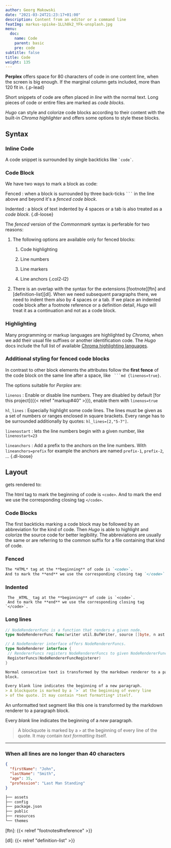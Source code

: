 ```yaml
---
author: Georg Makowski
date: "2021-03-24T21:23:17+01:00"
description: Content from an editor or a command line
featImg: markus-spiske-1LLh8k2_YFk-unsplash.jpg
menu:
  doc:
    name: Code
    parent: basic
    pre: code
subtitle: false
title: Code
weight: 135
---
```


**Perplex** offers space for 80 characters of code in one content line, when the screen is big enough. If the marginal column gets included, more than 120 fit in.
{.p-lead} <!--more-->

Short snippets of code are often placed _in line_ with the normal text. Long pieces of code or entire files are marked as _code blocks_.

_Hugo_ can style and colorize code blocks according to their content with the built-in _Chroma highlighter_ and offers some options to style these blocks.  

## Syntax

### Inline Code

A code snippet is surrounded by single backticks like `` `code` ``.

### Code Block

We have two ways to mark a block as code:

Fenced
: when a block is surrounded by three back-ticks `` ``` `` in the line above and beyond it's a _fenced code block_.

Indented
: a block of text indented by 4 spaces or a tab is also treated as a _code block_.
{.dl-loose}

The _fenced_ version of the _Commonmark_ syntax is perferable for two reasons:

1. The following options are available only for fenced blocks:

   1. Code highlighting

   2. Line numbers

   3. Line markers

   4. Line anchors
   {.col2-l2}

2. There is an overlap with the syntax for the extensions [footnote][ftn] and [definition-list][dl]. When we need subsequent paragraphs there, we need to indent them also by 4 spaces or a tab. If we place an indented code block after a footnote reference or a definition detail, _Hugo_ will treat it as a continuation and not as a code block.

### Highlighting

Many programming or markup languages are highlighted by _Chroma_, when we add their usual file suffixes or another identification code. The _Hugo_ docs include the full list of available [Chroma highlighting languages][hugochroma].

### Additional styling for fenced code blocks

In contrast to other block elements the attributes follow the **first fence** of the code block on the same line after a space, like `` ```md {linenos=true}``.

The options suitable for _Perplex_ are:

`linenos`
: Enable or disable line numbers. They are disabled by default [for this project]({{< relref "markup#40" >}}), enable them with `linenos=true`

`hl_lines`
: Especially highlight some code lines. The lines must be given as a set of numbers or ranges enclosed in square brackets. Every range has to be surrounded additionally by quotes: `hl_lines=[2,"5-7"]`.

`linenostart`
: lets the line numbers begin with a given number, like `linenostart=23`

`lineanchors`
: Add a prefix to the anchors on the line numbers. With `lineanchors=prefix` for example the anchors are named `prefix-1`, `prefix-2`, ...
{.dl-loose}

## Layout

gets rendered to:

The html tag to mark the beginning of code is `<code>`. And to mark the end we use the corresponding closing tag `</code>`.

### Code Blocks

The first backticks marking a code block may be followed by an abbreviation for the kind of code. Then _Hugo_ is able to highlight and colorize the source code for better legibility. The abbreviations are usually the same or are referring to the common suffix for a file containing that kind of code.

### Fenced

```md
The *HTML* tag at the **beginning** of code is `<code>`.
And to mark the **end** we use the corresponding closing tag `</code>`.
```

### Indented

     The _HTML_ tag at the **beginning** of code is `<code>`.
     And to mark the **end** we use the corresponding closing tag `</code>`.

### Long lines

```go {class=full-width linenos=true}
// NodeRendererFunc is a function that renders a given node.
type NodeRendererFunc func(writer util.BufWriter, source []byte, n ast.Node, entering bool) (ast.WalkStatus, error)

// A NodeRenderer interface offers NodeRendererFuncs.
type NodeRenderer interface {
 // RendererFuncs registers NodeRendererFuncs to given NodeRendererFuncRegisterer.
 RegisterFuncs(NodeRendererFuncRegisterer)
}
```

```md {linenos=true, linenostart=3, hl_lines=["3-4"]}
Normal consecutive text is transformed by the markdown renderer to a paragraph
block.

Every blank line indicates the beginning of a new paragraph.
> A blockquote is marked by a `>` at the beginning of every line
> of the quote. It may contain *text formatting* itself.
```

An unformatted text segment like this one is transformed by the markdown renderer to a paragraph block.

Every _blank_ line indicates the beginning of a _new_ paragraph.
> A blockquote is marked by a `>` at the beginning of every line of the quote. It may contain _text formatting_ itself.

***

### When all lines are no longer than 40 characters

```json
{
  "firstName": "John",
  "lastName": "Smith",
  "age": 35,
  "profession": "Last Man Standing"
}
```

```bash {.lh15}
├── assets
├── config
├── package.json
├── public
├── resources
└── themes
```

[hugochroma]: https://gohugo.io/content-management/syntax-highlighting/#list-of-chroma-highlighting-languages

[ftn]: {{< relref "footnotes#reference" >}}

[dl]: {{< relref "definition-list" >}}
